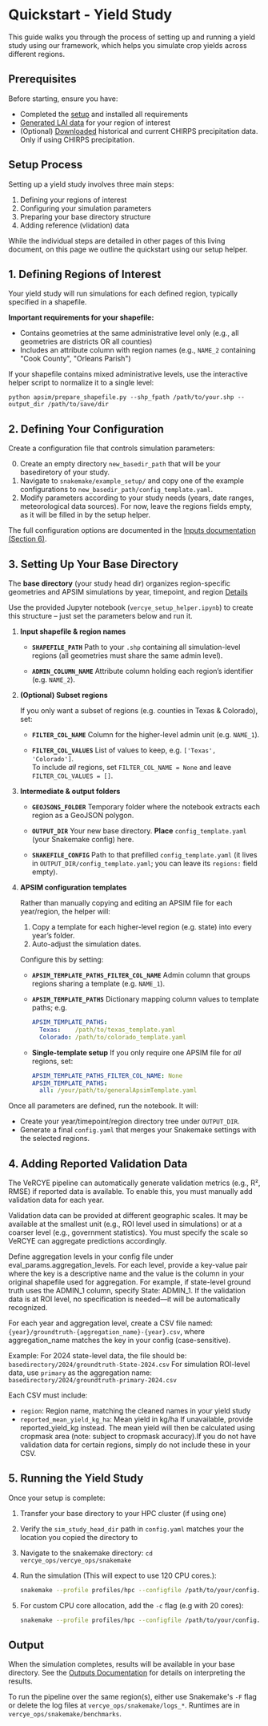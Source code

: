 # Quickstart - Yield Study

This guide walks you through the process of setting up and running a yield study using our framework, which helps you simulate crop yields across different regions.

## Prerequisites

Before starting, ensure you have:

- Completed the [setup](../index.md#Setup) and installed all requirements
- [Generated LAI data](../LAI/running.md) for your region of interest
- (Optional) [Downloaded](metdata.md#chirps) historical and current CHIRPS precipitation data. Only if using CHIRPS precipitation.

## Setup Process

Setting up a yield study involves three main steps:

1. Defining your regions of interest
2. Configuring your simulation parameters
3. Preparing your base directory structure
4. Adding reference (vlidation) data

While the individual steps are detailed in other pages of this living document, on this page we outline the quickstart using our setup helper.

## 1. Defining Regions of Interest

Your yield study will run simulations for each defined region, typically specified in a shapefile.

**Important requirements for your shapefile:**

- Contains geometries at the same administrative level only (e.g., all geometries are districts OR all counties)
- Includes an attribute column with region names (e.g., `NAME_2` containing "Cook County", "Orleans Parish")

If your shapefile contains mixed administrative levels, use the interactive helper script to normalize it to a single level:
```
python apsim/prepare_shapefile.py --shp_fpath /path/to/your.shp --output_dir /path/to/save/dir
```

## 2. Defining Your Configuration

Create a configuration file that controls simulation parameters:

0. Create an empty directory `new_basedir_path` that will be your basediretory of your study.
1. Navigate to `snakemake/example_setup/` and copy one of the example configurations to `new_basedir_path/config_template.yaml`.
2. Modify parameters according to your study needs (years, date ranges, meteorological data sources). For now, leave the regions fields empty, as it will be filled in by the setup helper.

The full configuration options are documented in the [Inputs documentation (Section 6)](inputs.md#6-Snakemake-Configuration).

## 3. Setting Up Your Base Directory

The **base directory** (your study head dir) organizes region-specific geometries and APSIM simulations by year, timepoint, and region [Details](inputs.md)

Use the provided Jupyter notebook (`vercye_setup_helper.ipynb`) to create this structure – just set the parameters below and run it.

1. **Input shapefile & region names**

    - **`SHAPEFILE_PATH`**  Path to your `.shp` containing all simulation-level regions (all geometries must share the same admin level).

    - **`ADMIN_COLUMN_NAME`**  Attribute column holding each region’s identifier (e.g. `NAME_2`).

2. **(Optional) Subset regions**

    If you only want a subset of regions (e.g. counties in Texas & Colorado), set:

    - **`FILTER_COL_NAME`** Column for the higher-level admin unit (e.g. `NAME_1`).

    - **`FILTER_COL_VALUES`** List of values to keep, e.g. `['Texas', 'Colorado']`.  
      To include *all* regions, set `FILTER_COL_NAME = None` and leave `FILTER_COL_VALUES = []`.

3. **Intermediate & output folders**

    - **`GEOJSONS_FOLDER`** Temporary folder where the notebook extracts each region as a GeoJSON polygon.

    - **`OUTPUT_DIR`** Your new base directory. **Place** `config_template.yaml` (your Snakemake config) here.

    - **`SNAKEFILE_CONFIG`** Path to that prefilled `config_template.yaml` (it lives in `OUTPUT_DIR/config_template.yaml`; you can leave its `regions:` field empty).

4. **APSIM configuration templates**

    Rather than manually copying and editing an APSIM file for each year/region, the helper will:

    1. Copy a template for each higher-level region (e.g. state) into every year’s folder.  
    2. Auto-adjust the simulation dates.

    Configure this by setting:

    - **`APSIM_TEMPLATE_PATHS_FILTER_COL_NAME`** Admin column that groups regions sharing a template (e.g. `NAME_1`).

    - **`APSIM_TEMPLATE_PATHS`** Dictionary mapping column values to template paths; e.g.  
      ```yaml
      APSIM_TEMPLATE_PATHS:
        Texas:    /path/to/texas_template.yaml
        Colorado: /path/to/colorado_template.yaml
      ```

    - **Single-template setup** If you only require one APSIM file for *all* regions, set:  
      ```yaml
      APSIM_TEMPLATE_PATHS_FILTER_COL_NAME: None
      APSIM_TEMPLATE_PATHS:
        all: /your/path/to/generalApsimTemplate.yaml
      ```



Once all parameters are defined, run the notebook. It will:

- Create your year/timepoint/region directory tree under `OUTPUT_DIR`.  
- Generate a final `config.yaml` that merges your Snakemake settings with the selected regions.

## 4. Adding Reported Validation Data

The VeRCYE pipeline can automatically generate validation metrics (e.g., R², RMSE) if reported data is available. To enable this, you must manually add validation data for each year.

Validation data can be provided at different geographic scales. It may be available at the smallest unit (e.g., ROI level used in simulations) or at a coarser level (e.g., government statistics). You must specify the scale so VeRCYE can aggregate predictions accordingly.

Define aggregation levels in your config file under eval_params.aggregation_levels. For each level, provide a key-value pair where the key is a descriptive name and the value is the column in your original shapefile used for aggregation. For example, if state-level ground truth uses the ADMIN_1 column, specify State: ADMIN_1. If the validation data is at ROI level, no specification is needed—it will be automatically recognized.

For each year and aggregation level, create a CSV file named: `{year}/groundtruth-{aggregation_name}-{year}.csv`, where aggregation_name matches the key in your config (case-sensitive).

Example: For 2024 state-level data, the file should be: `basedirectory/2024/groundtruth-State-2024.csv`
For simulation ROI-level data, use `primary` as the aggregation name: `basedirectory/2024/groundtruth-primary-2024.csv`

Each CSV must include:

- `region`: Region name, matching the cleaned names in your yield study
- `reported_mean_yield_kg_ha`: Mean yield in kg/ha
If unavailable, provide reported_yield_kg instead. The mean yield will then be calculated using cropmask area (note: subject to cropmask accuracy).If you do not have validation data for certain regions, simply do not include these in your CSV.


## 5. Running the Yield Study

Once your setup is complete:

1. Transfer your base directory to your HPC cluster (if using one)
2. Verify the `sim_study_head_dir` path in `config.yaml` matches your the location you copied the directory to
3. Navigate to the snakemake directory: `cd vercye_ops/vercye_ops/snakemake`
4. Run the simulation (This will expect to use 120 CPU cores.):
   ```bash
   snakemake --profile profiles/hpc --configfile /path/to/your/config.yaml
   ```

5. For custom CPU core allocation, add the `-c` flag (e.g with 20 cores):
   ```bash
   snakemake --profile profiles/hpc --configfile /path/to/your/config.yaml -c 20
   ```

## Output

When the simulation completes, results will be available in your base directory. See the [Outputs Documentation](outputs.md) for details on interpreting the results.

To run the pipeline over the same region(s), either use Snakemake's `-F` flag or delete the log files at `vercye_ops/snakemake/logs_*`. Runtimes are in `vercye_ops/snakemake/benchmarks`.